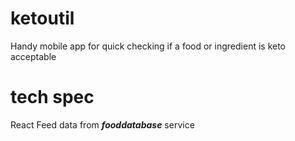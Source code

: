 # ketoutil
Handy mobile app for quick checking if a food or ingredient is keto acceptable

# tech spec
React
Feed data from ***fooddatabase*** service
